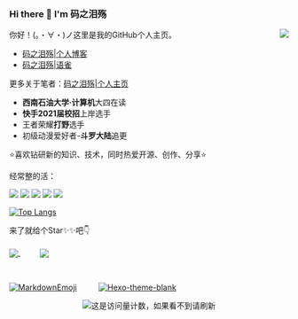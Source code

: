 ### Hi there 👋 I'm 码之泪殇

<!--
**gongsir0630/gongsir0630** is a ✨ _special_ ✨ repository because its `README.md` (this file) appears on your GitHub profile.

Here are some ideas to get you started:

- 🔭 I’m currently working on ...
- 🌱 I’m currently learning ...
- 👯 I’m looking to collaborate on ...
- 🤔 I’m looking for help with ...
- 💬 Ask me about ...
- 📫 How to reach me: ...
- 😄 Pronouns: ...
- ⚡ Fun fact: ...
-->

<a href=“https://github.com/anuraghazra/github-readme-stats.git”>
  <img align="right" name="码之泪殇's github stats" src="https://github-readme-stats.vercel.app/api?username=gongsir0630&show_icons=true" />
</a>

你好！(。・∀・)ノ这里是我的GitHub个人主页。
* [码之泪殇|个人博客](https://blog.gongsir.club)
* [码之泪殇|语雀](https://yuque.com/gongsir0630) 

更多关于笔者：[码之泪殇|个人主页](https://gongsir.club)

* **西南石油大学·计算机**大四在读
* **快手2021届校招**上岸选手 
* 王者荣耀**打野**选手
* 初级动漫爱好者-**斗罗大陆**追更


:star:喜欢钻研新的知识、技术，同时热爱开源、创作、分享:star:

经常整的活：

![](https://img.shields.io/badge/-Java-ab7221?style=flat-square&logo=Java&logoColor=fff)
![](https://img.shields.io/badge/-Linux-000000?style=flat-square&logo=Linux&logoColor=fff)
![](https://img.shields.io/badge/-macOS-0078D6?style=flat-square&logo=Apple)
![](https://img.shields.io/badge/-Windows-0078D6?style=flat-square&logo=Windows)
![](https://img.shields.io/badge/-Github-green?style=flat-square&logo=Github&logoColor=fff)

[![Top Langs](https://github-readme-stats.vercel.app/api/top-langs/?username=gongsir0630&layout=compact)](https://github.com/anuraghazra/github-readme-stats)

来了就给个Star✨✨吧👇
<br/>
<br/>
<a href="https://github.com/gongsir0630/blog.gongsir.club">
  <img align="center" src="https://github-readme-stats.anuraghazra1.vercel.app/api/pin/?username=gongsir0630&repo=blog.gongsir.club" />
</a>
&nbsp;&nbsp;&nbsp;&nbsp;&nbsp;&nbsp;&nbsp;&nbsp;
<a href="https://github.com/gongsir0630/LostAndFoundOnCampus">
  <img align="center" src="https://github-readme-stats.anuraghazra1.vercel.app/api/pin/?username=gongsir0630&repo=LostAndFoundOnCampus" />
</a>

<br/>

[![MarkdownEmoji](https://github-readme-stats.vercel.app/api/pin/?username=gongsir0630&repo=MarkdownEmoji)](https://github.com/gongsir0630/MarkdownEmoji)
&nbsp;&nbsp;&nbsp;&nbsp;&nbsp;&nbsp;&nbsp;&nbsp;
[![Hexo-theme-blank](https://github-readme-stats.vercel.app/api/pin/?username=gongsir0630&repo=hexo-theme-blank)](https://github.com/gongsir0630/hexo-theme-blank)

<p align="center"><image src="https://jwenjian-visitor-badge-5.glitch.me/badge?page_id=gongsir0630.gongsir0630.readme" alt="这是访问量计数，如果看不到请刷新" />
